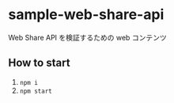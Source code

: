 # sample-web-share-api

Web Share API を検証するための web コンテンツ

## How to start

1. `npm i`
2. `npm start`
